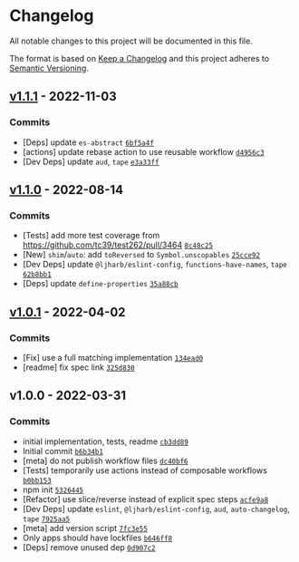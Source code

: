 # Changelog

All notable changes to this project will be documented in this file.

The format is based on [Keep a Changelog](https://keepachangelog.com/en/1.0.0/)
and this project adheres to [Semantic Versioning](https://semver.org/spec/v2.0.0.html).

## [v1.1.1](https://github.com/es-shims/Array.prototype.toReversed/compare/v1.1.0...v1.1.1) - 2022-11-03

### Commits

- [Deps] update `es-abstract` [`6bf5a4f`](https://github.com/es-shims/Array.prototype.toReversed/commit/6bf5a4f8f1cacf076c48fd8724dc7d12948c285a)
- [actions] update rebase action to use reusable workflow [`d4956c3`](https://github.com/es-shims/Array.prototype.toReversed/commit/d4956c31e9e7f0bf1320ad01cc130a6808aa448f)
- [Dev Deps] update `aud`, `tape` [`e3a33ff`](https://github.com/es-shims/Array.prototype.toReversed/commit/e3a33ff068441f11e7221139ed0c1a5c8ce54892)

## [v1.1.0](https://github.com/es-shims/Array.prototype.toReversed/compare/v1.0.1...v1.1.0) - 2022-08-14

### Commits

- [Tests] add more test coverage from https://github.com/tc39/test262/pull/3464 [`8c48c25`](https://github.com/es-shims/Array.prototype.toReversed/commit/8c48c25e6c9a20a727877e9da3479d0dd3b802fa)
- [New] `shim`/`auto`: add `toReversed` to `Symbol.unscopables` [`25cce92`](https://github.com/es-shims/Array.prototype.toReversed/commit/25cce92c6c3106b0e55d5c90dde6db5aa548a6c9)
- [Dev Deps] update `@ljharb/eslint-config`, `functions-have-names`, `tape` [`62b8bb1`](https://github.com/es-shims/Array.prototype.toReversed/commit/62b8bb149a9e343257a08d6944aba8c5772acc06)
- [Deps] update `define-properties` [`35a88cb`](https://github.com/es-shims/Array.prototype.toReversed/commit/35a88cbde49fef9307b978de9be1ebe1cd37b889)

## [v1.0.1](https://github.com/es-shims/Array.prototype.toReversed/compare/v1.0.0...v1.0.1) - 2022-04-02

### Commits

- [Fix] use a full matching implementation [`134ead0`](https://github.com/es-shims/Array.prototype.toReversed/commit/134ead0e18dab12600c61be20cd8010e9dd06ddd)
- [readme] fix spec link [`325d830`](https://github.com/es-shims/Array.prototype.toReversed/commit/325d830b46472308a1f4cfee4721fcecff50760d)

## v1.0.0 - 2022-03-31

### Commits

- initial implementation, tests, readme [`cb3dd89`](https://github.com/es-shims/Array.prototype.toReversed/commit/cb3dd89cdb1f3505e2173146ba3edd3edb30b279)
- Initial commit [`b6b34b1`](https://github.com/es-shims/Array.prototype.toReversed/commit/b6b34b14c3b62a0908567e4baa6cb6e7d69b58ea)
- [meta] do not publish workflow files [`dc40bf6`](https://github.com/es-shims/Array.prototype.toReversed/commit/dc40bf6029c4a2552c717028b2a9356046b355bd)
- [Tests] temporarily use actions instead of composable workflows [`b0bb153`](https://github.com/es-shims/Array.prototype.toReversed/commit/b0bb1530e3cb3e211d3d4edc431f09be738a3378)
- npm init [`5326445`](https://github.com/es-shims/Array.prototype.toReversed/commit/53264452365984f568a36233ce0b3f0beca9733f)
- [Refactor] use slice/reverse instead of explicit spec steps [`acfe9a8`](https://github.com/es-shims/Array.prototype.toReversed/commit/acfe9a887ec8264aa831e1c7dbdc6e8bbb99cc35)
- [Dev Deps] update `eslint`, `@ljharb/eslint-config`, `aud`, `auto-changelog`, `tape` [`7925aa5`](https://github.com/es-shims/Array.prototype.toReversed/commit/7925aa573573a5695252564c5c7c534ebaf4f3dc)
- [meta] add version script [`7fc3e55`](https://github.com/es-shims/Array.prototype.toReversed/commit/7fc3e55be909f2f253592d9a6da04f9a34af6c74)
- Only apps should have lockfiles [`b646ff8`](https://github.com/es-shims/Array.prototype.toReversed/commit/b646ff8c6e04cf5533a61a7d7001feeb7266a799)
- [Deps] remove unused dep [`0d907c2`](https://github.com/es-shims/Array.prototype.toReversed/commit/0d907c25845dadabe97cd3df5aefd99e3d65c351)
